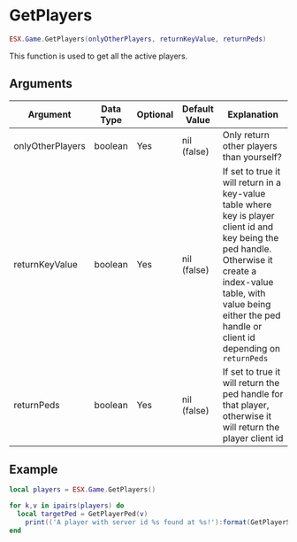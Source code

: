 # GetPlayers

```lua
ESX.Game.GetPlayers(onlyOtherPlayers, returnKeyValue, returnPeds)
```

This function is used to get all the active players.

## Arguments

| Argument         | Data Type | Optional | Default Value | Explanation                                                                                                                                                                                                                           |
|------------------|-----------|----------|---------------|---------------------------------------------------------------------------------------------------------------------------------------------------------------------------------------------------------------------------------------|
| onlyOtherPlayers | boolean   | Yes      | nil (false)   | Only return other players than yourself?                                                                                                                                                                                              |
| returnKeyValue   | boolean   | Yes      | nil (false)   | If set to true it will return in a key-value table where key is player client id and key being the ped handle. Otherwise it create a index-value table, with value being either the ped handle or client id depending on `returnPeds` |
| returnPeds       | boolean   | Yes      | nil (false)   | If set to true it will return the ped handle for that player, otherwise it will return the player client id                                                                                                                           |

## Example

```lua
local players = ESX.Game.GetPlayers()

for k,v in ipairs(players) do
  local targetPed = GetPlayerPed(v)
	print(('A player with server id %s found at %s!'):format(GetPlayerServerId(v), GetEntityCoords(targetPed)))
end
```
